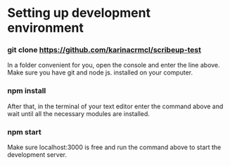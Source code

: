 # Setting up development environment

### git clone https://github.com/karinacrmcl/scribeup-test
In a folder convenient for you, open the console and enter the line above. Make sure you have git and node js. installed on your computer.

### npm install 
After that, in the terminal of your text editor enter the command above and wait until all the necessary modules are installed.

### npm start 
Make sure localhost:3000 is free and run the command above to start the development server.
